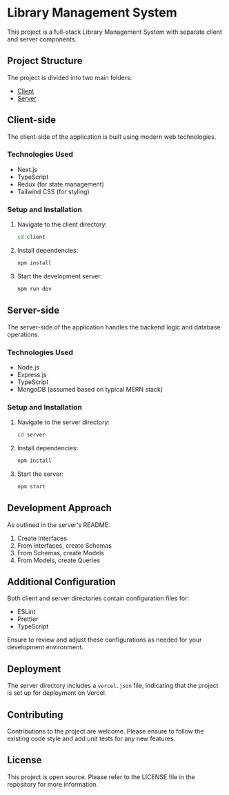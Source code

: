 # Library Management System

This project is a full-stack Library Management System with separate client and server components.

## Project Structure

The project is divided into two main folders:

- [Client](https://github.com/devsrsihab/library-management/tree/master/client)
- [Server](https://github.com/devsrsihab/library-management/tree/master/server)

## Client-side

The client-side of the application is built using modern web technologies.

### Technologies Used

- Next.js
- TypeScript
- Redux (for state management)
- Tailwind CSS (for styling)

### Setup and Installation

1. Navigate to the client directory:

   ```bash
   cd client
   ```

2. Install dependencies:

   ```bash
   npm install
   ```

3. Start the development server:
   ```bash
   npm run dev
   ```

## Server-side

The server-side of the application handles the backend logic and database operations.

### Technologies Used

- Node.js
- Express.js
- TypeScript
- MongoDB (assumed based on typical MERN stack)

### Setup and Installation

1. Navigate to the server directory:

   ```bash
   cd server
   ```

2. Install dependencies:

   ```bash
   npm install
   ```

3. Start the server:
   ```bash
   npm start
   ```

## Development Approach

As outlined in the server's README:

1. Create Interfaces
2. From interfaces, create Schemas
3. From Schemas, create Models
4. From Models, create Queries

## Additional Configuration

Both client and server directories contain configuration files for:

- ESLint
- Prettier
- TypeScript

Ensure to review and adjust these configurations as needed for your development environment.

## Deployment

The server directory includes a `vercel.json` file, indicating that the project is set up for deployment on Vercel.

## Contributing

Contributions to the project are welcome. Please ensure to follow the existing code style and add unit tests for any new features.

## License

This project is open source. Please refer to the LICENSE file in the repository for more information.
